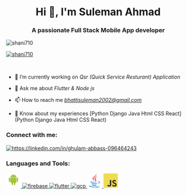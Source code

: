 <h1 align="center">Hi 👋, I'm Suleman Ahmad</h1>
<h3 align="center">A passionate Full Stack Mobile App developer</h3>

<p align="left"> <img src="https://komarev.com/ghpvc/?username=shani710&label=Profile%20views&color=0e75b6&style=flat"
        alt="shani710" /> </p>

<p align="left"> <a href="https://github.com/ryo-ma/github-profile-trophy"><img
            src="https://github-profile-trophy.vercel.app/?username=shani710" alt="shani710" /></a> </p>

<p align="left"> <a href="https://twitter.com/" target="blank"><img
            src="https://img.shields.io/twitter/follow/?logo=twitter&style=for-the-badge" alt="" /></a> </p>

- 🔭 I’m currently working on *Qsr (Quick Service Resturant) Application*

- 💬 Ask me about *Flutter & Node js*

- 📫 How to reach me *bhattisuleman2002@gmail.com*

- 📄 Know about my experiences [Python Django Java Html CSS React](Python Django Java Html CSS React)

<h3 align="left">Connect with me:</h3>
<p align="left">
    <a href="https://pk.linkedin.com/in/suleman-ahmad-3a965922b?trk=people-guest_people_search-card" target="blank"><img
            align="center"
            src="https://raw.githubusercontent.com/rahuldkjain/github-profile-readme-generator/master/src/images/icons/Social/linked-in-alt.svg"
            alt="https://linkedin.com/in/ghulam-abbass-096464243" height="30" width="40" /></a>
</p>

<h3 align="left">Languages and Tools:</h3>
<p align="left"> <a href="https://developer.android.com" target="_blank" rel="noreferrer"> <img
            src="https://raw.githubusercontent.com/devicons/devicon/master/icons/android/android-original-wordmark.svg"
            alt="android" width="40" height="40" /> </a>
    <a href="https://firebase.google.com/" target="_blank" rel="noreferrer"> <img
            src="https://www.vectorlogo.zone/logos/firebase/firebase-icon.svg" alt="firebase" width="40" height="40" />
    </a> <a href="https://flutter.dev" target="_blank" rel="noreferrer"> <img
            src="https://www.vectorlogo.zone/logos/flutterio/flutterio-icon.svg" alt="flutter" width="40" height="40" />
    </a> <a href="https://cloud.google.com" target="_blank" rel="noreferrer"> <img
            src="https://www.vectorlogo.zone/logos/google_cloud/google_cloud-icon.svg" alt="gcp" width="40"
            height="40" /> </a> <a href="https://www.java.com" target="_blank" rel="noreferrer">
        <img src="https://raw.githubusercontent.com/devicons/devicon/master/icons/java/java-original.svg" alt="java"
            width="40" height="40" /> </a> <a href="https://developer.mozilla.org/en-US/docs/Web/JavaScript"
        target="_blank" rel="noreferrer"> <img
            src="https://raw.githubusercontent.com/devicons/devicon/master/icons/javascript/javascript-original.svg"
            alt="javascript" width="40" height="40" /> </a>
</p>

<!-- <p><img align="left" src="https://github-readme-stats.vercel.app/api/top-langs?username=shani710&show_icons=true&locale=en&layout=compact" alt="shani710" /></p>

<p>&nbsp;<img align="center" src="https://github-readme-stats.vercel.app/api?username=shani710&show_icons=true&locale=en" alt="shani710" /></p>

<p><img align="center" src="https://github-readme-streak-stats.herokuapp.com/?user=shani710&" alt="shani710" /></p> -->
